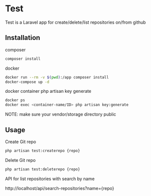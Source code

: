 # Test

Test is a Laravel app for create/delete/list repositories on/from github

## Installation

composer

```bash
composer install
```
docker

```bash
docker run --rm -v $(pwd):/app composer install
docker-compose up -d
```
docker container php artisan key generate

```bash
docker ps
docker exec <container-name/ID> php artisan key:generate
```

NOTE: make sure your vendor/storage directory public 
## Usage
Create Git repo
```bash
php artisan test:createrepo {repo}
```
Delete Git repo
```bash
php artisan test:deleterepo {repo}
```
API for list repositories with search by name

http://localhost/api/search-repositories?name={repo}